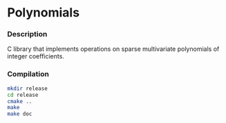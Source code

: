 # Polynomials
### Description
C library that implements operations on sparse multivariate polynomials of integer coefficients. 

### Compilation
```bash
mkdir release
cd release
cmake ..
make
make doc
```

